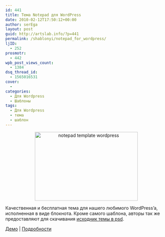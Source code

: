 ```yaml
---
id: 441
title: Тема Notepad для WordPress
date: 2010-02-12T17:50:12+00:00
author: serEga
layout: post
guid: http://artslab.info/?p=441
permalink: /shablonyi/notepad_for_wordpress/
ljID:
  - 252
prosmotr:
  - 442
wpb_post_views_count:
  - 1384
dsq_thread_id:
  - 1565016531
cover:
  - 
categories:
  - Для Wordpress
  - Шаблоны
tags:
  - Для Wordpress
  - тема
  - шаблон
---
```

<p style="text-align: center;">
  <img class="aligncenter" src="http://www.ndesign-studio.com/wp-content/uploads/2010/02/notepad-screenshot.jpg" alt="notepad template wordpress" width="321" height="214" />
</p>

<p style="text-align: left;">
  Качественная и бесплатная тема для нашего любимого WordPress&#8217;a, исполненная в виде блокнота. Кроме самого шаблона, авторы так же  предоставляют для скачивания <a href="http://www.ndesign-studio.com/wp-themes/notepad" target="_blank">исходник темы в psd</a>.
</p>

<p style="text-align: left;">
  <a href="http://www.ndesign-studio.com/demo/wordpress/index.php?wptheme=Notepad" target="_blank">Демо</a> | <a href="http://www.ndesign-studio.com/wp-themes/notepad" target="_blank">Подробности</a>
</p>